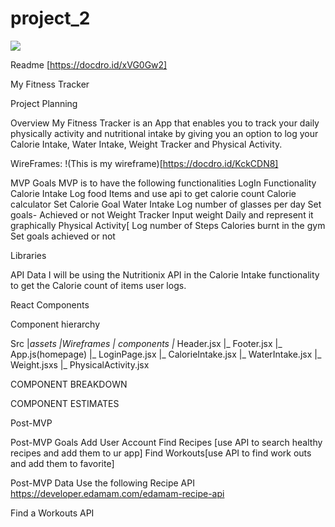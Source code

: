 # project_2

![](https://media.giphy.com/media/10Xbg7GzmB5fna/giphy.gif)

Readme  [https://docdro.id/xVG0Gw2]

My Fitness Tracker

Project Planning

Overview
My Fitness Tracker is an App that enables you to track your daily physically activity and nutritional intake by giving you an option to log your Calorie Intake, Water Intake, Weight Tracker and Physical Activity.

WireFrames:
!(This is my wireframe)[https://docdro.id/KckCDN8]

MVP
Goals
MVP is to have the following functionalities 
LogIn Functionality 
Calorie Intake
Log food Items and use api to get calorie count
Calorie calculator
Set Calorie Goal
Water Intake
Log number of glasses per day 
Set goals- Achieved or not
Weight Tracker
Input weight Daily and represent it graphically
Physical Activity[
Log number of Steps 
Calories burnt in the gym 
Set goals achieved or not

Libraries





API Data
I will be using the Nutritionix API in the Calorie Intake functionality to get the Calorie count of items user logs. 


React Components

Component hierarchy

Src 
|_assets
	|_Wireframes
|_ components
	|_ Header.jsx
	|_ Footer.jsx
	|_ App.js(homepage)
	|_ LoginPage.jsx
	|_ CalorieIntake.jsx
	|_ WaterIntake.jsx
	|_ Weight.jsxs
	|_ PhysicalActivity.jsx

COMPONENT BREAKDOWN





COMPONENT ESTIMATES


Post-MVP


Post-MVP Goals
Add User Account
Find Recipes [use API to search healthy recipes and add them to ur app]
Find Workouts[use API to find work outs and add them to favorite]

Post-MVP Data
Use the following Recipe API
https://developer.edamam.com/edamam-recipe-api

Find a Workouts API


